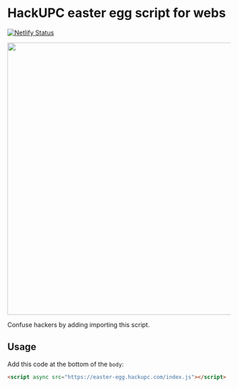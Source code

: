 # HackUPC easter egg script for webs

[![Netlify Status](https://api.netlify.com/api/v1/badges/fc5058a6-61a5-40c9-9598-d1b8636878ee/deploy-status)](https://app.netlify.com/sites/hackupc-easter-egg/deploys)

<p align="center">
  <img width="615" alt="" src="https://user-images.githubusercontent.com/12821361/157764642-baeb4311-fb6f-46f9-9e2d-fd8e1c1fbfb4.png">
</p>

Confuse hackers by adding importing this script.

## Usage

Add this code at the bottom of the `body`:

```html
<script async src="https://easter-egg.hackupc.com/index.js"></script>
```
